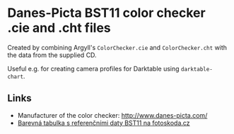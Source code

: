 # Danes-Picta BST11 color checker .cie and .cht files

Created by combining Argyll's `ColorChecker.cie` and `ColorChecker.cht` with the data from the supplied CD.

Useful e.g. for creating camera profiles for Darktable using `darktable-chart`.

## Links

- Manufacturer of the color checker: http://www.danes-picta.com/
- [Barevná tabulka s referenčními daty BST11 na fotoskoda.cz](https://www.fotoskoda.cz/barevna-tabulka-s-referencnimi-daty-bst11/)